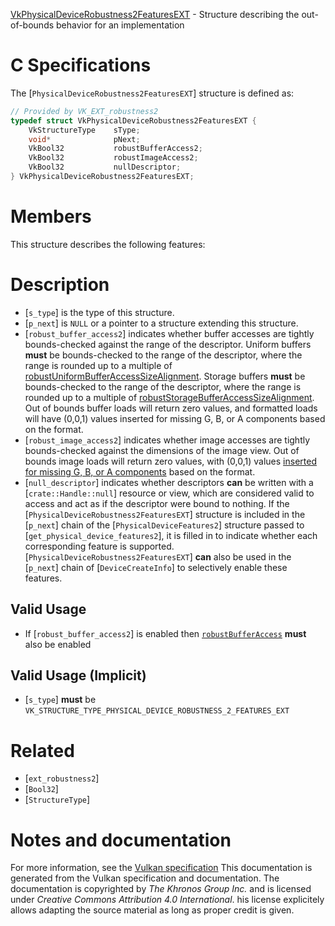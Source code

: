 [VkPhysicalDeviceRobustness2FeaturesEXT](https://www.khronos.org/registry/vulkan/specs/1.3-extensions/man/html/VkPhysicalDeviceRobustness2FeaturesEXT.html) - Structure describing the out-of-bounds behavior for an implementation

# C Specifications
The [`PhysicalDeviceRobustness2FeaturesEXT`] structure is defined as:
```c
// Provided by VK_EXT_robustness2
typedef struct VkPhysicalDeviceRobustness2FeaturesEXT {
    VkStructureType    sType;
    void*              pNext;
    VkBool32           robustBufferAccess2;
    VkBool32           robustImageAccess2;
    VkBool32           nullDescriptor;
} VkPhysicalDeviceRobustness2FeaturesEXT;
```

# Members
This structure describes the following features:

# Description
- [`s_type`] is the type of this structure.
- [`p_next`] is `NULL` or a pointer to a structure extending this structure.
- [`robust_buffer_access2`] indicates whether buffer accesses are tightly bounds-checked against the range of the descriptor. Uniform buffers  **must**  be bounds-checked to the range of the descriptor, where the range is rounded up to a multiple of [robustUniformBufferAccessSizeAlignment](https://www.khronos.org/registry/vulkan/specs/1.3-extensions/html/vkspec.html#limits-robustUniformBufferAccessSizeAlignment). Storage buffers  **must**  be bounds-checked to the range of the descriptor, where the range is rounded up to a multiple of [robustStorageBufferAccessSizeAlignment](https://www.khronos.org/registry/vulkan/specs/1.3-extensions/html/vkspec.html#limits-robustStorageBufferAccessSizeAlignment). Out of bounds buffer loads will return zero values, and formatted loads will have (0,0,1) values inserted for missing G, B, or A components based on the format.
- [`robust_image_access2`] indicates whether image accesses are tightly bounds-checked against the dimensions of the image view. Out of bounds image loads will return zero values, with (0,0,1) values [inserted for missing G, B, or A components]() based on the format.
- [`null_descriptor`] indicates whether descriptors  **can**  be written with a [`crate::Handle::null`] resource or view, which are considered valid to access and act as if the descriptor were bound to nothing.
If the [`PhysicalDeviceRobustness2FeaturesEXT`] structure is included in the [`p_next`] chain of the
[`PhysicalDeviceFeatures2`] structure passed to
[`get_physical_device_features2`], it is filled in to indicate whether each
corresponding feature is supported.
[`PhysicalDeviceRobustness2FeaturesEXT`] **can**  also be used in the [`p_next`] chain of
[`DeviceCreateInfo`] to selectively enable these features.
## Valid Usage
-    If [`robust_buffer_access2`] is enabled then [`robustBufferAccess`](https://www.khronos.org/registry/vulkan/specs/1.3-extensions/html/vkspec.html#features-robustBufferAccess) **must**  also be enabled

## Valid Usage (Implicit)
-  [`s_type`] **must**  be `VK_STRUCTURE_TYPE_PHYSICAL_DEVICE_ROBUSTNESS_2_FEATURES_EXT`

# Related
- [`ext_robustness2`]
- [`Bool32`]
- [`StructureType`]

# Notes and documentation
For more information, see the [Vulkan specification](https://www.khronos.org/registry/vulkan/specs/1.3-extensions/html/vkspec.html)
This documentation is generated from the Vulkan specification and documentation.
The documentation is copyrighted by *The Khronos Group Inc.* and is licensed under *Creative Commons Attribution 4.0 International*.
his license explicitely allows adapting the source material as long as proper credit is given.
        